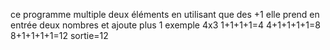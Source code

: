 ce programme multiple deux éléments en utilisant que des +1
elle prend en entrée deux nombres
et ajoute plus 1 
exemple
4x3
1+1+1+1=4
4+1+1+1+1=8
8+1+1+1+1=12
sortie=12
